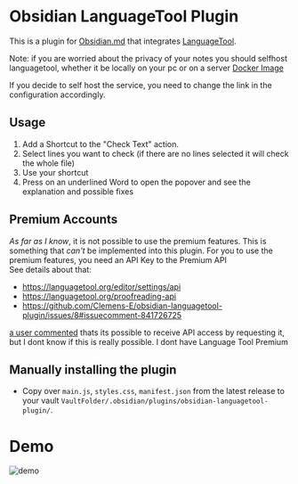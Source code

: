 # Obsidian LanguageTool Plugin

This is a plugin for [Obsidian.md](https://obsidian.md) that integrates [LanguageTool](https://languagetool.org/).

Note: if you are worried about the privacy of your notes you should selfhost languagetool, whether it be locally on your pc or on a server
[Docker Image](https://hub.docker.com/r/erikvl87/languagetool)

If you decide to self host the service, you need to change the link in the configuration accordingly.

## Usage

1. Add a Shortcut to the "Check Text" action.
2. Select lines you want to check (if there are no lines selected it will check the whole file)
3. Use your shortcut
4. Press on an underlined Word to open the popover and see the explanation and possible fixes

## Premium Accounts
*As far as I know*, it is not possible to use the premium features.
This is something that *can't* be implemented into this plugin.
For you to use the premium features, you need an API Key to the Premium API\
See details about that:
- https://languagetool.org/editor/settings/api
- https://languagetool.org/proofreading-api
- https://github.com/Clemens-E/obsidian-languagetool-plugin/issues/8#issuecomment-841726725

[a user commented](https://github.com/Clemens-E/obsidian-languagetool-plugin/issues/32#issuecomment-914673449) thats its possible to receive API access by requesting it,
but I dont know if this is really possible. I dont have Language Tool Premium


## Manually installing the plugin

- Copy over `main.js`, `styles.css`, `manifest.json` from the latest release to your vault `VaultFolder/.obsidian/plugins/obsidian-languagetool-plugin/`.

# Demo

![demo](/demos/Demo1.png)
